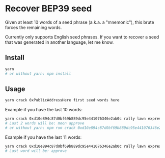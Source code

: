# Recover BEP39 seed

Given at least 10 words of a seed phrase (a.k.a. a "mnemonic"), this brute forces the remaining words.

Currently only supports English seed phrases. If you want to recover a seed that was generated in another language, let me know.

## Install

```bash
yarn
# or without yarn: npm install
```

## Usage

```bash
yarn crack 0xPublicAddressHere first seed words here
```

Example if you have the last 10 words:

```bash
yarn crack 0xd10e894c87d0bf69b889dc95e441076346e2ab0c rally lawn express rebel audit alpha canal sail spoon hamster
# Last 2 words will be: moon approve
# or without yarn: npm run crack 0xd10e894c87d0bf69b889dc95e441076346e2ab0c rally lawn express rebel audit alpha canal sail spoon hamster
```

Example if you have the last 11 words:

```bash
yarn crack 0xd10e894c87d0bf69b889dc95e441076346e2ab0c rally lawn express rebel audit alpha canal sail spoon hamster moon
# Last word will be: approve
```
